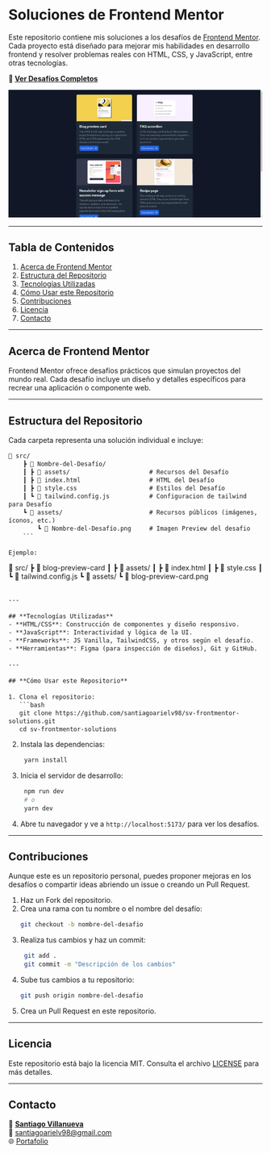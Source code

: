 # **Soluciones de Frontend Mentor**

Este repositorio contiene mis soluciones a los desafíos de [Frontend Mentor](https://www.frontendmentor.io/). Cada proyecto está diseñado para mejorar mis habilidades en desarrollo frontend y resolver problemas reales con HTML, CSS, y JavaScript, entre otras tecnologías.

**🔗 [Ver Desafíos Completos](https://santiagoarielv98.github.io/sv-frontmentor-solutions/)**


[![Frontend Mentor](https://raw.githubusercontent.com/santiagoarielv98/sv-frontmentor-solutions/main/src/assets/captura.webp)](https://www.frontendmentor.io)

---

## **Tabla de Contenidos**
1. [Acerca de Frontend Mentor](#acerca-de-frontend-mentor)
2. [Estructura del Repositorio](#estructura-del-repositorio)
3. [Tecnologías Utilizadas](#tecnologías-utilizadas)
4. [Cómo Usar este Repositorio](#cómo-usar-este-repositorio)
5. [Contribuciones](#contribuciones)
6. [Licencia](#licencia)
7. [Contacto](#contacto)

---

## **Acerca de Frontend Mentor**
Frontend Mentor ofrece desafíos prácticos que simulan proyectos del mundo real. Cada desafío incluye un diseño y detalles específicos para recrear una aplicación o componente web.

---

## **Estructura del Repositorio**
Cada carpeta representa una solución individual e incluye:

```
📂 src/
    ┣ 📂 Nombre-del-Desafío/
    ┃ ┣ 📂 assets/                      # Recursos del Desafío
    ┃ ┣ 📜 index.html                   # HTML del Desafío
    ┃ ┣ 📜 style.css                    # Estilos del Desafío
    ┃ ┗ 📜 tailwind.config.js           # Configuracion de tailwind para Desafío
    ┗ 📂 assets/                        # Recursos públicos (imágenes, íconos, etc.)
        ┗ 📜 Nombre-del-Desafío.png     # Imagen Preview del desafio
    ```

Ejemplo:
```
📂 src/
    ┣ 📂 blog-preview-card
    ┃ ┣ 📂 assets/
    ┃ ┣ 📜 index.html
    ┃ ┣ 📜 style.css
    ┃ ┗ 📜 tailwind.config.js
    ┗ 📂 assets/
        ┗ 📜 blog-preview-card.png
```

---

## **Tecnologías Utilizadas**
- **HTML/CSS**: Construcción de componentes y diseño responsivo.
- **JavaScript**: Interactividad y lógica de la UI.
- **Frameworks**: JS Vanilla, TailwindCSS, y otros según el desafío.
- **Herramientas**: Figma (para inspección de diseños), Git y GitHub.

---

## **Cómo Usar este Repositorio**

1. Clona el repositorio:
   ```bash
   git clone https://github.com/santiagoarielv98/sv-frontmentor-solutions.git
   cd sv-frontmentor-solutions
   ```
2. Instala las dependencias:
   ```bash
    yarn install
   ```
3. Inicia el servidor de desarrollo:
   ```bash
    npm run dev
    # o
    yarn dev
   ```
4. Abre tu navegador y ve a `http://localhost:5173/` para ver los desafíos.

---

## **Contribuciones**
Aunque este es un repositorio personal, puedes proponer mejoras en los desafíos o compartir ideas abriendo un issue o creando un Pull Request.

1. Haz un Fork del repositorio.
2. Crea una rama con tu nombre o el nombre del desafío:
   ```bash
   git checkout -b nombre-del-desafio
   ```
3. Realiza tus cambios y haz un commit:
   ```bash
    git add .
    git commit -m "Descripción de los cambios"
    ```
4. Sube tus cambios a tu repositorio:
    ```bash
    git push origin nombre-del-desafio
    ```
5. Crea un Pull Request en este repositorio.

---

## **Licencia**
Este repositorio está bajo la licencia MIT. Consulta el archivo [LICENSE](LICENSE) para más detalles.

---

## **Contacto**
👤 **[Santiago Villanueva](https://linkedin.com/in/santiagoarielv/)**  
📧 [santiagoarielv98@gmail.com](mailto:santiagoarielv98@gmail.com)  
🌐 [Portafolio](https://sv-dev.tech)
